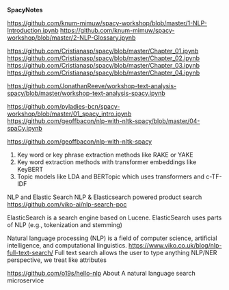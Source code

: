 **SpacyNotes**

https://github.com/knum-mimuw/spacy-workshop/blob/master/1-NLP-Introduction.ipynb
https://github.com/knum-mimuw/spacy-workshop/blob/master/2-NLP-Glossary.ipynb

https://github.com/Cristianasp/spacy/blob/master/Chapter_01.ipynb
https://github.com/Cristianasp/spacy/blob/master/Chapter_02.ipynb
https://github.com/Cristianasp/spacy/blob/master/Chapter_03.ipynb
https://github.com/Cristianasp/spacy/blob/master/Chapter_04.ipynb

https://github.com/JonathanReeve/workshop-text-analysis-spacy/blob/master/workshop-text-analysis-spacy.ipynb

https://github.com/pyladies-bcn/spacy-workshop/blob/master/01_spacy_intro.ipynb
https://github.com/geoffbacon/nlp-with-nltk-spacy/blob/master/04-spaCy.ipynb

https://github.com/geoffbacon/nlp-with-nltk-spacy

1. Key word or key phrase extraction methods like RAKE or YAKE
2. Key word extraction methods with transformer embeddings like KeyBERT
3. Topic models like LDA and BERTopic which uses transformers and c-TF-IDF

NLP and Elastic Search
NLP & Elasticsearch powered product search
https://github.com/viko-ai/nlp-search-poc

ElasticSearch is a search engine based on Lucene.
ElasticSearch uses parts of NLP (e.g., tokenization and stemming)

Natural language processing (NLP) is a field of computer science, artificial intelligence, and computational linguistics.
https://www.viko.co.uk/blog/nlp-full-text-search/
Full text search allows the user to type anything
NLP/NER perspective, we treat like attributes

https://github.com/o19s/hello-nlp
About A natural language search microservice
